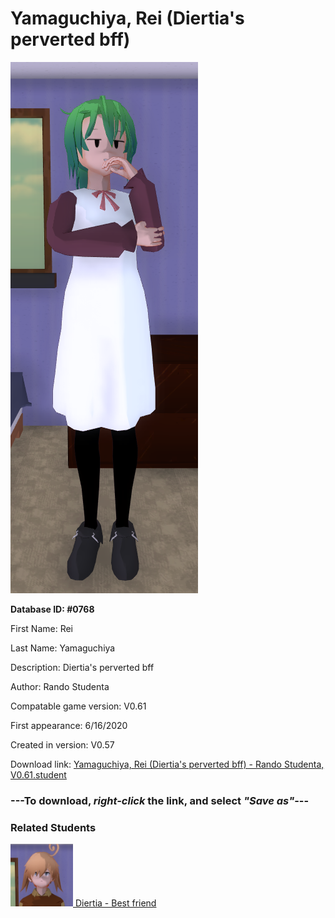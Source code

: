 # Yamaguchiya, Rei (Diertia's perverted bff)

<img src="../../Files/Images/Yamaguchiya, Rei (Diertia's perverted bff).png" title="Yamaguchiya, Rei (Diertia's perverted bff) - Rando Studenta, V0.61">

**Database ID: #0768**

First Name: Rei

Last Name: Yamaguchiya

Description: Diertia's perverted bff

Author: Rando Studenta

Compatable game version: V0.61

First appearance: 6/16/2020

Created in version: V0.57

Download link: <a href="https://raw.githubusercontent.com/Arbiter1223/Daigaku-Gurashi-Custom-Students/master/Files/Student%20Files/Yamaguchiya%2C%20Rei%20(Diertia's%20perverted%20bff)%20-%20Rando%20Studenta%2C%20V0.61.student">Yamaguchiya, Rei (Diertia's perverted bff) - Rando Studenta, V0.61.student</a>

### ---**To download, _right-click_ the link, and select _"Save as"_**---

### Related Students

<a href="Slobia, Diertia (A slob who likes to go dumpster diving for cake).md"><img src="../../Files/Thumbs/Slobia, Diertia (A slob who likes to go dumpster diving for cake).png" height="100" width="100" title="Slobia, Diertia (A slob who likes to go dumpster diving for cake) - Arbiter1223, V0.61"></a><a href="Slobia, Diertia (A slob who likes to go dumpster diving for cake).md"> Diertia - Best friend</a>

